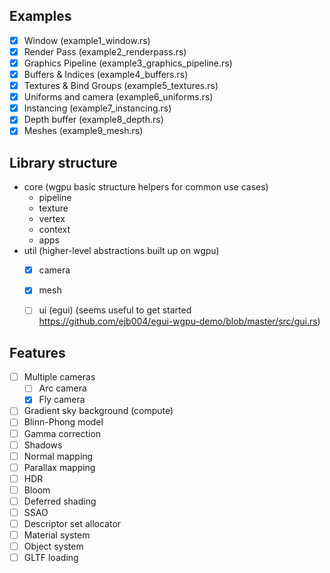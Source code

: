 

## Examples
- [x] Window (example1_window.rs)
- [x] Render Pass (example2_renderpass.rs)
- [x] Graphics Pipeline (example3_graphics_pipeline.rs)
- [x] Buffers & Indices (example4_buffers.rs)
- [x] Textures & Bind Groups (example5_textures.rs)
- [x] Uniforms and camera (example6_uniforms.rs)
- [x] Instancing (example7_instancing.rs)
- [x] Depth buffer (example8_depth.rs)
- [x] Meshes (example9_mesh.rs)

## Library structure
- core (wgpu basic structure helpers for common use cases)   
    - pipeline
    - texture
    - vertex
    - context
    - apps
- util (higher-level abstractions built up on wgpu)
    - [x] camera
    - [x] mesh
    - [ ] ui (egui) (seems useful to get started https://github.com/ejb004/egui-wgpu-demo/blob/master/src/gui.rs)



## Features
- [ ] Multiple cameras
    - [ ] Arc camera
    - [x] Fly camera
- [ ] Gradient sky background (compute)
- [ ] Blinn-Phong model
- [ ] Gamma correction
- [ ] Shadows
- [ ] Normal mapping
- [ ] Parallax mapping
- [ ] HDR
- [ ] Bloom
- [ ] Deferred shading
- [ ] SSAO
- [ ] Descriptor set allocator
- [ ] Material system
- [ ] Object system
- [ ] GLTF loading
